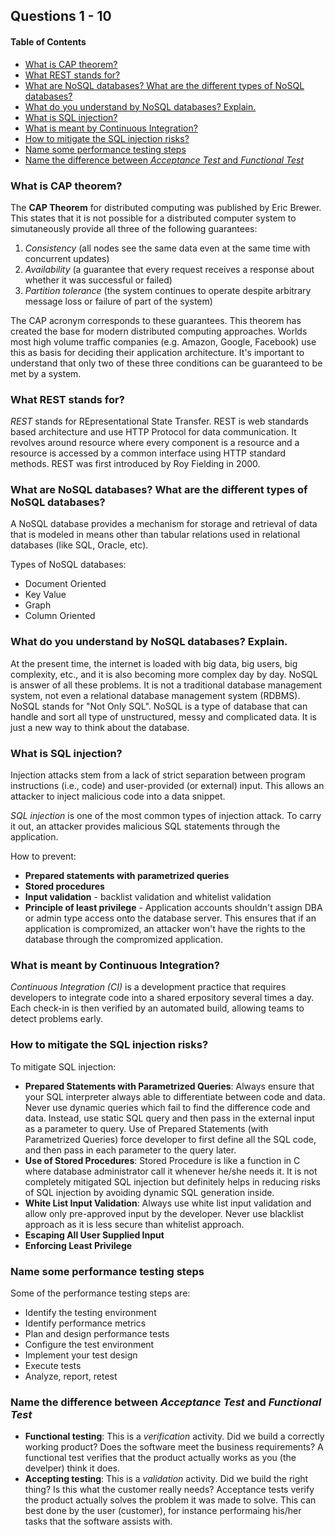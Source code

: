 ## Questions 1 - 10

#### Table of Contents

- [What is CAP theorem?](#what-is-cap-theorem)
- [What REST stands for?](#what-rest-stands-for)
- [What are NoSQL databases? What are the different types of NoSQL databases?](#what-are-nosql-databases-what-are-the-different-types-of-nosql-databases)
- [What do you understand by NoSQL databases? Explain.](#what-do-you-understand-by-nosql-databases-explain)
- [What is SQL injection?](#what-is-sql-injection)
- [What is meant by Continuous Integration?](#what-is-meant-by-continuous-integration)
- [How to mitigate the SQL injection risks?](#how-to-mitigate-the-sql-injection-risks)
- [Name some performance testing steps](#name-some-performance-testing-steps)
- [Name the difference between _Acceptance Test_ and _Functional Test_](#name-the-difference-between-acceptance-test-and-functional-test)

### What is CAP theorem?

The **CAP Theorem** for distributed computing was published by Eric Brewer. This
states that it is not possible for a distributed computer system to
simutaneously provide all three of the following guarantees:

1. _Consistency_ (all nodes see the same data even at the same time with
   concurrent updates)
2. _Availability_ (a guarantee that every request receives a response about
   whether it was successful or failed)
3. _Partition tolerance_ (the system continues to operate despite arbitrary
   message loss or failure of part of the system)

The CAP acronym corresponds to these guarantees. This theorem has created the
base for modern distributed computing approaches. Worlds most high volume
traffic companies (e.g. Amazon, Google, Facebook) use this as basis for deciding
their application architecture. It's important to understand that only two of
these three conditions can be guaranteed to be met by a system.

### What REST stands for?

_REST_ stands for REpresentational State Transfer. REST is web standards based
architecture and use HTTP Protocol for data communication. It revolves around
resource where every component is a resource and a resource is accessed by a
common interface using HTTP standard methods. REST was first introduced by Roy
Fielding in 2000.

### What are NoSQL databases? What are the different types of NoSQL databases?

A NoSQL database provides a mechanism for storage and retrieval of data that is
modeled in means other than tabular relations used in relational databases (like
SQL, Oracle, etc).

Types of NoSQL databases:

- Document Oriented
- Key Value
- Graph
- Column Oriented

### What do you understand by NoSQL databases? Explain.

At the present time, the internet is loaded with big data, big users, big
complexity, etc., and it is also becoming more complex day by day. NoSQL is
answer of all these problems. It is not a traditional database management
system, not even a relational database management system (RDBMS). NoSQL stands
for "Not Only SQL". NoSQL is a type of database that can handle and sort all
type of unstructured, messy and complicated data. It is just a new way to think
about the database.

### What is SQL injection?

Injection attacks stem from a lack of strict separation between program
instructions (i.e., code) and user-provided (or external) input. This allows an
attacker to inject malicious code into a data snippet.

_SQL injection_ is one of the most common types of injection attack. To carry it
out, an attacker provides malicious SQL statements through the application.

How to prevent:

- **Prepared statements with parametrized queries**
- **Stored procedures**
- **Input validation** - backlist validation and whitelist validation
- **Principle of least privilege** - Application accounts shouldn't assign DBA
  or admin type access onto the database server. This ensures that if an
  application is compromized, an attacker won't have the rights to the database
  through the compromized application.

### What is meant by Continuous Integration?

_Continuous Integration (CI)_ is a development practice that requires developers
to integrate code into a shared erpository several times a day. Each check-in is
then verified by an automated build, allowing teams to detect problems early.

### How to mitigate the SQL injection risks?

To mitigate SQL injection:

- **Prepared Statements with Parametrized Queries**: Always ensure that your SQL
  interpreter always able to differentiate between code and data. Never use
  dynamic queries which fail to find the difference code and data. Instead, use
  static SQL query and then pass in the external input as a parameter to query.
  Use of Prepared Statements (with Parametrized Queries) force developer to
  first define all the SQL code, and then pass in each parameter to the query
  later.
- **Use of Stored Procedures**: Stored Procedure is like a function in C where
  database administrator call it whenever he/she needs it. It is not completely
  mitigated SQL injection but definitely helps in reducing risks of SQL
  injection by avoiding dynamic SQL generation inside.
- **White List Input Validation**: Always use white list input validation and
  allow only pre-approved input by the developer. Never use blacklist approach
  as it is less secure than whitelist approach.
- **Escaping All User Supplied Input**
- **Enforcing Least Privilege**

### Name some performance testing steps

Some of the performance testing steps are:

- Identify the testing environment
- Identify performance metrics
- Plan and design performance tests
- Configure the test environment
- Implement your test design
- Execute tests
- Analyze, report, retest

### Name the difference between _Acceptance Test_ and _Functional Test_

- **Functional testing**: This is a _verification_ activity. Did we build a
  correctly working product? Does the software meet the business requirements? A
  functional test verifies that the product actually works as you (the develper)
  think it does.
- **Accepting testing**: This is a _validation_ activity. Did we build the right
  thing? Is this what the customer really needs? Acceptance tests verify the
  product actually solves the problem it was made to solve. This can best done
  by the user (customer), for instance performaing his/her tasks that the
  software assists with.

